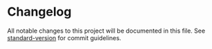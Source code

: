 # Changelog

All notable changes to this project will be documented in this file. See [standard-version](https://github.com/conventional-changelog/standard-version) for commit guidelines.

